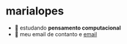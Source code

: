 # marialopes
- 🍒 estudando **pensamento computacional**
- 🍾 meu email de contanto e [email](vitoria.lopes.maria@escola.pr.gov.br)
